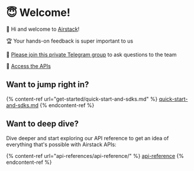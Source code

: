 # 😇 Welcome!

👋 Hi and welcome to [Airstack](https://airstack.xyz)!

🏆 Your hands-on feedback is super important to us

💬 [Please join this private Telegram group](https://t.me/+iL8v1-mSZmZiYzRh) to ask questions to the team

🚀 [Access the APIs](https://app.airstack.xyz)

## Want to jump right in?

{% content-ref url="get-started/quick-start-and-sdks.md" %}
[quick-start-and-sdks.md](get-started/quick-start-and-sdks.md)
{% endcontent-ref %}

## Want to deep dive?

Dive deeper and start exploring our API reference to get an idea of everything that's possible with Airstack APIs:

{% content-ref url="api-references/api-reference/" %}
[api-reference](api-references/api-reference/)
{% endcontent-ref %}
